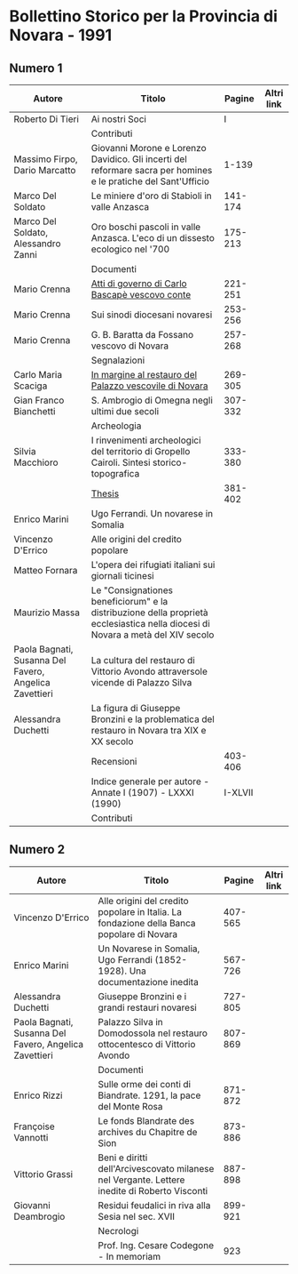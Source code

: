 # Bollettino Storico per la Provincia di Novara - 1991

## Numero 1

| Autore                                                 | Titolo                                                                                                                          | Pagine  | Altri link |
|--------------------------------------------------------|---------------------------------------------------------------------------------------------------------------------------------|---------|------------|
| Roberto Di Tieri                                       | Ai nostri Soci                                                                                                                  | I       |            |
|                                                        | Contributi                                                                                                                      |         |            |
| Massimo Firpo, Dario Marcatto                          | Giovanni Morone e Lorenzo Davidico. Gli incerti del reformare sacra per homines e le pratiche del Sant'Ufficio                  | 1-139   |            |
| Marco Del Soldato                                      | Le miniere d'oro di Stabioli in valle Anzasca                                                                                   | 141-174 |            |
| Marco Del Soldato, Alessandro Zanni                    | Oro boschi pascoli in valle Anzasca. L'eco di un dissesto ecologico nel '700                                                    | 175-213 |            |
|                                                        | Documenti                                                                                                                       |         |            |
| Mario Crenna                                           | [Atti di governo di Carlo Bascapè vescovo conte](https://en.calameo.com/read/0047331280ab4cc8f69d1)                             | 221-251 |            |
| Mario Crenna                                           | Sui sinodi diocesani novaresi                                                                                                   | 253-256 |            |
| Mario Crenna                                           | G. B. Baratta da Fossano vescovo di Novara                                                                                      | 257-268 |            |
|                                                        | Segnalazioni                                                                                                                    |         |            |
| Carlo Maria Scaciga                                    | [In margine al restauro del Palazzo vescovile di Novara](http://www.ssno.it/BSPNo/1991_Scaciga_lo.pdf)                          | 269-305 |            |
| Gian Franco Bianchetti                                 | S. Ambrogio di Omegna negli ultimi due secoli                                                                                   | 307-332 |            |
|                                                        | Archeologia                                                                                                                     |         |            |
| Silvia Macchioro                                       | I rinvenimenti archeologici del territorio di Gropello Cairoli. Sintesi storico-topografica                                     | 333-380 |            |
|                                                        | [Thesis](http://www.ssno.it/BSPNo/bspn_thesis.html#1991)                                                                        | 381-402 |            |
| Enrico Marini                                          | Ugo Ferrandi. Un novarese in Somalia                                                                                            |         |            |
| Vincenzo D'Errico                                      | Alle origini del credito popolare                                                                                               |         |            |
| Matteo Fornara                                         | L'opera dei rifugiati italiani sui giornali ticinesi                                                                            |         |            |
| Maurizio Massa                                         | Le "Consignationes beneficiorum" e la distribuzione della proprietà ecclesiastica nella diocesi di Novara a metà del XIV secolo |         |            |
| Paola Bagnati, Susanna Del Favero, Angelica Zavettieri | La cultura del restauro di Vittorio Avondo attraversole vicende di Palazzo Silva                                                |         |            |
| Alessandra Duchetti                                    | La figura di Giuseppe Bronzini e la problematica del restauro in Novara tra XIX e XX secolo                                     |         |            |
|                                                        | Recensioni                                                                                                                      | 403-406 |            |
|                                                        | Indice generale per autore - Annate I (1907) - LXXXI (1990)                                                                     | I-XLVII |            |
|                                                        | Contributi                                                                                                                      |         |            |

## Numero 2

| Autore                                                 | Titolo                                                                                       | Pagine  | Altri link |
|--------------------------------------------------------|----------------------------------------------------------------------------------------------|---------|------------|
| Vincenzo D'Errico                                      | Alle origini del credito popolare in Italia. La fondazione della Banca popolare di Novara    | 407-565 |            |
| Enrico Marini                                          | Un Novarese in Somalia, Ugo Ferrandi (1852-1928). Una documentazione inedita                 | 567-726 |            |
| Alessandra Duchetti                                    | Giuseppe Bronzini e i grandi restauri novaresi                                               | 727-805 |            |
| Paola Bagnati, Susanna Del Favero, Angelica Zavettieri | Palazzo Silva in Domodossola nel restauro ottocentesco di Vittorio Avondo                    | 807-869 |            |
|                                                        | Documenti                                                                                    |         |            |
| Enrico Rizzi                                           | Sulle orme dei conti di Biandrate. 1291, la pace del Monte Rosa                              | 871-872 |            |
| Françoise Vannotti                                     | Le fonds Blandrate des archives du Chapitre de Sion                                          | 873-886 |            |
| Vittorio Grassi                                        | Beni e diritti dell'Arcivescovato milanese nel Vergante. Lettere inedite di Roberto Visconti | 887-898 |            |
| Giovanni Deambrogio                                    | Residui feudalici in riva alla Sesia nel sec. XVII                                           | 899-921 |            |
|                                                        | Necrologi                                                                                    |         |            |
|                                                        | Prof. Ing. Cesare Codegone - In memoriam                                                     | 923     |            |
